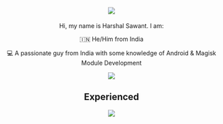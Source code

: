 <h1 align="center">
    <img src="https://readme-typing-svg.herokuapp.com/?font=Righteous&size=50&center=true&vCenter=true&width=1500&height=75&duration=2500&lines=Hi+There!+👋;+I'm+C0D3H01!" />
</h1>

<div align="center">
Hi, my name is Harshal Sawant. I am:

🇮🇳 He/Him from India

💻 A passionate guy from India with some knowledge of Android & Magisk Module Development

</div>

<div align="center"> 
  <a href="https://t.me/c0d3h01">
    <img src="https://img.shields.io/badge/Contact-333333?style=for-the-badge&logo=telegram&logoColor=blue" />
  </a>
</div>
 
<h2 align="center"> Experienced </h2>

<div align="center">
    <img src="https://skillicons.dev/icons?i=python,bash,github,html,css,vscode,linux,kotlin,androidstudio,nodejs" />
</div>

